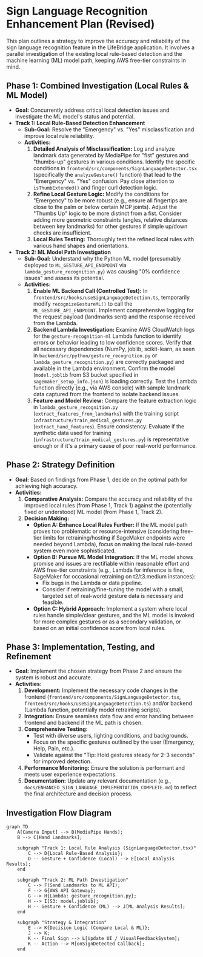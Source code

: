 # Sign Language Recognition Enhancement Plan (Revised)

This plan outlines a strategy to improve the accuracy and reliability of the sign language recognition feature in the LifeBridge application. It involves a parallel investigation of the existing local rule-based detection and the machine learning (ML) model path, keeping AWS free-tier constraints in mind.

## Phase 1: Combined Investigation (Local Rules & ML Model)

*   **Goal:** Concurrently address critical local detection issues and investigate the ML model's status and potential.
*   **Track 1: Local Rule-Based Detection Enhancement**
    *   **Sub-Goal:** Resolve the "Emergency" vs. "Yes" misclassification and improve local rule reliability.
    *   **Activities:**
        1.  **Detailed Analysis of Misclassification:** Log and analyze landmark data generated by MediaPipe for "fist" gestures and "thumbs-up" gestures in various conditions. Identify the specific conditions in `frontend/src/components/SignLanguageDetector.tsx` (specifically the `analyzeGesture()` function) that lead to the "Emergency" vs. "Yes" confusion. Pay close attention to `isThumbExtended()` and finger curl detection logic.
        2.  **Refine Local Gesture Logic:** Modify the conditions for "Emergency" to be more robust (e.g., ensure all fingertips are close to the palm or below certain MCP joints). Adjust the "Thumbs Up" logic to be more distinct from a fist. Consider adding more geometric constraints (angles, relative distances between key landmarks) for other gestures if simple up/down checks are insufficient.
        3.  **Local Rules Testing:** Thoroughly test the refined local rules with various hand shapes and orientations.
*   **Track 2: ML Model Path Investigation**
    *   **Sub-Goal:** Understand why the Python ML model (presumably deployed to `ML_GESTURE_API_ENDPOINT` via `lambda_gesture_recognition.py`) was causing "0% confidence issues" and assess its potential.
    *   **Activities:**
        1.  **Enable ML Backend Call (Controlled Test):** In `frontend/src/hooks/useSignLanguageDetection.ts`, temporarily modify `recognizeGestureML()` to call the `ML_GESTURE_API_ENDPOINT`. Implement comprehensive logging for the request payload (landmarks sent) and the response received from the Lambda.
        2.  **Backend Lambda Investigation:** Examine AWS CloudWatch logs for the `gesture-recognition-ml` Lambda function to identify errors or behavior leading to low confidence scores. Verify that all necessary dependencies (NumPy, joblib, scikit-learn, as seen in `backend/src/python/gesture_recognition.py` or `lambda_gesture_recognition.py`) are correctly packaged and available in the Lambda environment. Confirm the model (`model.joblib` from S3 bucket specified in `sagemaker_setup_info.json`) is loading correctly. Test the Lambda function directly (e.g., via AWS console) with sample landmark data captured from the frontend to isolate backend issues.
        3.  **Feature and Model Review:** Compare the feature extraction logic in `lambda_gesture_recognition.py` (`extract_features_from_landmarks`) with the training script `infrastructure/train_medical_gestures.py` (`extract_hand_features`). Ensure consistency. Evaluate if the synthetic data used for training (`infrastructure/train_medical_gestures.py`) is representative enough or if it's a primary cause of poor real-world performance.

## Phase 2: Strategy Definition

*   **Goal:** Based on findings from Phase 1, decide on the optimal path for achieving high accuracy.
*   **Activities:**
    1.  **Comparative Analysis:** Compare the accuracy and reliability of the improved local rules (from Phase 1, Track 1) against the (potentially fixed or understood) ML model (from Phase 1, Track 2).
    2.  **Decision Making:**
        *   **Option A: Enhance Local Rules Further:** If the ML model path proves too problematic or resource-intensive (considering free-tier limits for retraining/hosting if SageMaker endpoints were needed beyond Lambda), focus on making the local rule-based system even more sophisticated.
        *   **Option B: Pursue ML Model Integration:** If the ML model shows promise and issues are rectifiable within reasonable effort and AWS free-tier constraints (e.g., Lambda for inference is fine, SageMaker for occasional retraining on t2/t3.medium instances):
            *   Fix bugs in the Lambda or data pipeline.
            *   Consider if retraining/fine-tuning the model with a small, targeted set of real-world gesture data is necessary and feasible.
        *   **Option C: Hybrid Approach:** Implement a system where local rules handle simple/clear gestures, and the ML model is invoked for more complex gestures or as a secondary validation, or based on an initial confidence score from local rules.

## Phase 3: Implementation, Testing, and Refinement

*   **Goal:** Implement the chosen strategy from Phase 2 and ensure the system is robust and accurate.
*   **Activities:**
    1.  **Development:** Implement the necessary code changes in the frontend (`frontend/src/components/SignLanguageDetector.tsx`, `frontend/src/hooks/useSignLanguageDetection.ts`) and/or backend (Lambda function, potentially model retraining scripts).
    2.  **Integration:** Ensure seamless data flow and error handling between frontend and backend if the ML path is chosen.
    3.  **Comprehensive Testing:**
        *   Test with diverse users, lighting conditions, and backgrounds.
        *   Focus on the specific gestures outlined by the user (Emergency, Help, Pain, etc.).
        *   Validate against the "Tip: Hold gestures steady for 2-3 seconds" for improved detection.
    4.  **Performance Monitoring:** Ensure the solution is performant and meets user experience expectations.
    5.  **Documentation:** Update any relevant documentation (e.g., `docs/ENHANCED_SIGN_LANGUAGE_IMPLEMENTATION_COMPLETE.md`) to reflect the final architecture and decision process.

## Investigation Flow Diagram

```mermaid
graph TD
    A[Camera Input] --> B(MediaPipe Hands);
    B --> C[Hand Landmarks];

    subgraph "Track 1: Local Rule Analysis (SignLanguageDetector.tsx)"
        C --> D{Local Rule-Based Analysis};
        D -- Gesture + Confidence (Local) --> E[Local Analysis Results];
    end

    subgraph "Track 2: ML Path Investigation"
        C --> F(Send Landmarks to ML API);
        F --> G{AWS API Gateway};
        G --> H{Lambda: gesture_recognition.py};
        H --> I[S3: model.joblib];
        H -- Gesture + Confidence (ML) --> J[ML Analysis Results];
    end

    subgraph "Strategy & Integration"
        E --> K{Decision Logic (Compare Local & ML)};
        J --> K;
        K -- Final Sign --> L[Update UI / VisualFeedbackSystem];
        K -- Action --> M[onSignDetected Callback];
    end
